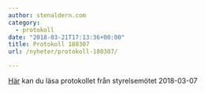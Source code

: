 ```yaml
---
author: stenaldern.com
category:
  - protokoll
date: "2018-03-21T17:13:36+00:00"
title: Protokoll 180307
url: /nyheter/protokoll-180307/

---
```

[Här](/wp-content/uploads/2018/03/Protokoll-styrelsemöte-20180307.pdf "Protokoll") kan du läsa protokollet från styrelsemötet 2018-03-07
